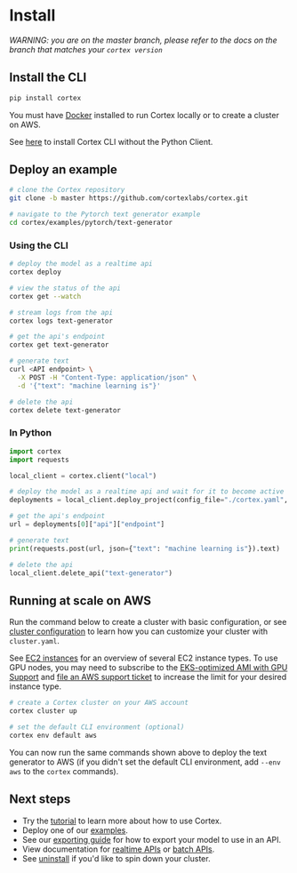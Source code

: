 # Install

_WARNING: you are on the master branch, please refer to the docs on the branch that matches your `cortex version`_

## Install the CLI

```bash
pip install cortex
```

You must have [Docker](https://docs.docker.com/install) installed to run Cortex locally or to create a cluster on AWS.

See [here](../miscellaneous/cli.md#install-cortex-cli-without-python-client) to install Cortex CLI without the Python Client.

## Deploy an example

<!-- CORTEX_VERSION_MINOR -->
```bash
# clone the Cortex repository
git clone -b master https://github.com/cortexlabs/cortex.git

# navigate to the Pytorch text generator example
cd cortex/examples/pytorch/text-generator
```

### Using the CLI

```bash
# deploy the model as a realtime api
cortex deploy

# view the status of the api
cortex get --watch

# stream logs from the api
cortex logs text-generator

# get the api's endpoint
cortex get text-generator

# generate text
curl <API endpoint> \
  -X POST -H "Content-Type: application/json" \
  -d '{"text": "machine learning is"}'

# delete the api
cortex delete text-generator
```

### In Python

```python
import cortex
import requests

local_client = cortex.client("local")

# deploy the model as a realtime api and wait for it to become active
deployments = local_client.deploy_project(config_file="./cortex.yaml", wait=True)

# get the api's endpoint
url = deployments[0]["api"]["endpoint"]

# generate text
print(requests.post(url, json={"text": "machine learning is"}).text)

# delete the api
local_client.delete_api("text-generator")
```

## Running at scale on AWS

Run the command below to create a cluster with basic configuration, or see [cluster configuration](config.md) to learn how you can customize your cluster with `cluster.yaml`.

See [EC2 instances](ec2-instances.md) for an overview of several EC2 instance types. To use GPU nodes, you may need to subscribe to the [EKS-optimized AMI with GPU Support](https://aws.amazon.com/marketplace/pp/B07GRHFXGM) and [file an AWS support ticket](https://console.aws.amazon.com/support/cases#/create?issueType=service-limit-increase&limitType=ec2-instances) to increase the limit for your desired instance type.

```bash
# create a Cortex cluster on your AWS account
cortex cluster up

# set the default CLI environment (optional)
cortex env default aws
```

You can now run the same commands shown above to deploy the text generator to AWS (if you didn't set the default CLI environment, add `--env aws` to the `cortex` commands).

## Next steps

<!-- CORTEX_VERSION_MINOR -->
* Try the [tutorial](../../examples/pytorch/text-generator/README.md) to learn more about how to use Cortex.
* Deploy one of our [examples](https://github.com/cortexlabs/cortex/tree/master/examples).
* See our [exporting guide](../guides/exporting.md) for how to export your model to use in an API.
* View documentation for [realtime APIs](../deployments/realtime-api.md) or [batch APIs](../deployments/batch-api.md).
* See [uninstall](uninstall.md) if you'd like to spin down your cluster.
